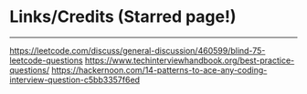 # Links/Credits (Starred page!)
---

https://leetcode.com/discuss/general-discussion/460599/blind-75-leetcode-questions
https://www.techinterviewhandbook.org/best-practice-questions/
https://hackernoon.com/14-patterns-to-ace-any-coding-interview-question-c5bb3357f6ed